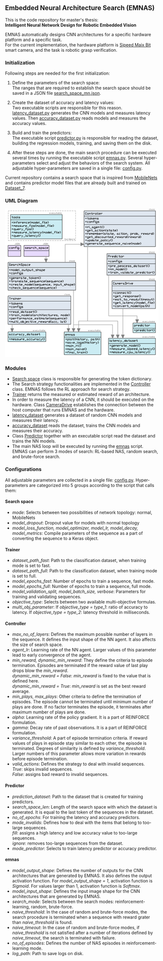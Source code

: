 ## Embedded Neural Architecture Search (EMNAS)

This is the code repository for master's thesis: <br />
**Intelligent Neural Network Design for Robotic Embedded Vision**

EMNAS automatically designs CNN architectures for a specific hardware platform and a specific task. <br />
For the current implementation, the hardware platform is [Sipeed Maix Bit](https://www.seeedstudio.com/Sipeed-MAix-BiT-for-RISC-V-AI-IoT-p-2872.html) smart camera,
and the task is robotic grasp verification.

### Initialization
Following steps are needed for the first initialization:
1. Define the parameters of the search space: <br />
  The ranges that are required to establish the search space should be saved in a JSON file [search_space_mn\.json](search_space_mn.json).
  
2. Create the dataset of accuracy and latency values: <br />
  Two executable scripts are responsible for this reason. [latency_dataset\.py](latency_dataset.py) generates the CNN models and measures latency values. Then [accuracy_dataset\.py](accuracy_dataset.py) reads models and measures the accuracy values.
  
3. Build and train the predictors: <br />
  The executable script  [predictor\.py](predictor.py) is responsible for reading the dataset, building the regression models, training, and saving them on the disk.
  
4. After these steps are done, the main search procedure can be executed several times by running the executable script [emnas\.py](emnas.py). Several hyper-parameters select and adjust the behaviors of the search system. All adjustable hyper-parameters are saved in a single file: [config\.py](config.py). 

Current repository contains a search space that is inspired from [MobileNets](https://arxiv.org/abs/1704.04861)
and contains predictor model files that are already built and trained on [Dataset_7](https://github.com/amirhpd/emnas/blob/master/latency_datasets/Dataset_7/table.csv).

### UML Diagram
![alt text](https://github.com/amirhpd/emnas/blob/master/media/overall_uml.png "Overall UML")

### Modules
* [Search space](search_space_mn.py) class is responsible for generating the token dictionary.
* The Search strategy functionalities are implemented in the [Controller](controller.py) class. EMNAS follows the RL approach for search strategy.
* [Trainer](trainer.py) returns the measured or estimated reward of an architecture.
* In order to measure the latency of a CNN, it should be executed on the hardware. Class [CameraDrive](camera_drive.py) establishes the connection between the host computer that runs  EMNAS and the hardware.
* [latency_dataset](latency_dataset.py) generates a dataset of random CNN models and measures their latency.
* [accuracy_dataset](accuracy_dataset.py) reads the dataset, trains the CNN models and measures their accuracy.
* Class [Predictor](predictor.py) together with an executable script read the dataset and trains the NN models.
* The main NAS loop will be executed by running the [emnas](emnas.py) script. EMNAS can perform 3 modes of search: RL-based NAS, random search, and brute-force search.

### Configurations
All adjustable parameters are collected in a single file: [config\.py](config.py).
Hyper-parameters are categorized into 5 groups according to the script that calls them:
#### Search space
* *mode*: Selects between two possibilities of network topology: normal, MobileNets
* *model_dropout*: Dropout value for models with normal topology
* *model_loss_function, model_optimizer, model_lr, model_decay, model_metrics*: Compile parameters of the sequence as a part of converting the sequence to a Keras object.
#### Trainer
* *dataset_path_fast*: Path to the classification dataset, when training mode is set to fast.
* *dataset_path_full*: Path to the classification dataset, when training mode is set to full.
* *model_epochs_fast*: Number of epochs to train a sequence, fast mode.
* *model_epochs_full*: Number of epochs to train a sequence, full mode.
* *model_validation_split, model_batch_size, verbose*: Parameters for training and validating sequences.
* *objective_type*: Selects between two available multi-objective formulas. 
* *multi_obj_parameter*: If *objective_type = type_1*: ratio of accuracy to latency. If *objective_type = type_2*: latency threshold in milliseconds.
#### Controller
* *max_no_of_layers*: Defines the maximum possible number of layers in the sequence. It defines the input shape of the NN agent. It also affects the size of search space. 
* *agent_lr*: Learning rate of the NN agent. Larger values of this parameter lead to early convergence of the agent. 
* *min_reward, dynamic_min_reward*: They define the criteria to episode termination. Episodes are terminated if the reward value of last play drops blow the *min_reward*. <br />
  *dynamic_min_reward = False*: *min_reward* is fixed to the value that is defined here. <br /> 
  *dynamic_min_reward = True*: *min_reward* is set as the best reward average. 
* *min_plays, max_plays*: Other criteria to define the termination of episodes. The episode cannot be terminated until minimum number of plays are done. If no factor terminates the episode, it terminates after maximum number of plays are done.
* *alpha*: Learning rate of the policy gradient. It is a part of REINFORCE formulation.
* *gamma*: Decay rate of past observations. It is a part of REINFORCE formulation.
* *variance_threshold*: A part of episode termination criteria. If reward values of plays in episode stay similar to each other, the episode is terminated. Degrees of similarity is defined by *variance_threshold*. Larger numbers of this parameter allows more variation in rewards before episode termination. 
* *valid_actions*: Defines the strategy to deal with invalid sequences. <br />
  *True*: skips invalid sequences. <br />
  *False*: assigns bad reward to invalid sequences.
#### Predictor
* *prediction_dataset*: Path to the dataset that is created for training predictors.
* *search_space_len*: Length of the search space with which the dataset is generated. It is equal to the last token of the sequences in the dataset.
* *no_of_epochs*: For training the latency and accuracy predictors.
* *mode_invalids*: Defines how to deal with the items that belong to too-large sequences. <br /> 
  *fill*: assigns a high latency and low accuracy value to too-large sequences. <br />
  *ignore*: removes too-large sequences from the dataset.
* *mode_predictor*: Selects to train latency predictor or accuracy predictor.
#### emnas
* *model_output_shape*: Defines the number of outputs for the CNN architectures that are generated by EMNAS. It also defines the output activation function. For *model\_output\_shape = 1*, activation function is *Sigmoid*. For values larger than 1, activation function is *Softmax*.
* *model_input_shape*: Defines the input image shape for the CNN architectures that are generated by EMNAS.
* *search_mode*: Selects between the search modes: reinforcement-learning, random, brute-force.
* *naive_threshold*: In the case of random and brute-force modes, the search procedure is terminated when a sequence with reward grater than *naive_threshold* is found.
* *naive_timeout*: In the case of random and brute-force modes, if *naive_threshold* is not satisfied after a number of iterations defined by *naive_timeout*, the search is terminated with failure. 
* *no_of_episodes*: Defines the number of NAS episodes in reinforcement-learning mode.
* *log_path*: Path to save logs on disk.









